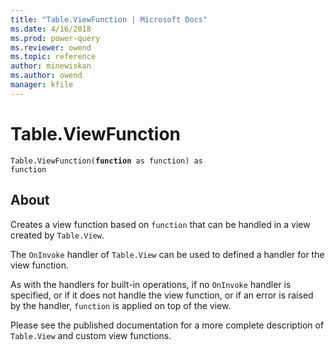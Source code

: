 ```yaml
---
title: "Table.ViewFunction | Microsoft Docs"
ms.date: 4/16/2018
ms.prod: power-query
ms.reviewer: owend
ms.topic: reference
author: minewiskan
ms.author: owend
manager: kfile
---
```

# Table.ViewFunction
<code>Table.ViewFunction(<b>function</b> as function) as function</code>

## About
Creates a view function based on `function` that can be handled in a view created by `Table.View`. 

The `OnInvoke` handler of `Table.View` can be used to defined a handler for the view function. 

As with the handlers for built-in operations, if no `OnInvoke` handler is specified, or if it does not handle the view function, or if an error is raised by the handler, `function` is applied on top of the view. 

Please see the published documentation for a more complete description of `Table.View` and custom view functions.

